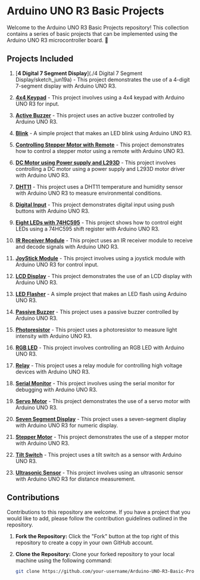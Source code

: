 # Arduino UNO R3 Basic Projects

Welcome to the Arduino UNO R3 Basic Projects repository! This collection contains a series of basic projects that can be implemented using the Arduino UNO R3 microcontroller board. 🚀

## Projects Included

1. [**4 Digital 7 Segment Display**](./4 Digital 7 Segment Display/sketch_jun19a) - This project demonstrates the use of a 4-digit 7-segment display with Arduino UNO R3.

2. [**4x4 Keypad**](./02.temperature_humidity_on_lcd) - This project involves using a 4x4 keypad with Arduino UNO R3 for input.

3. [**Active Buzzer**](./Active_Buzzer/sketch_jun05c) - This project uses an active buzzer controlled by Arduino UNO R3.

4. [**Blink**](./Blink/sketch_jun04b) - A simple project that makes an LED blink using Arduino UNO R3.

5. [**Controlling Stepper Motor with Remote**](./Controlling_Stepper_Motor_with_Remote/sketch_jun06a) - This project demonstrates how to control a stepper motor using a remote with Arduino UNO R3.

6. [**DC Motor using Power supply and L293D**](./DC_Motor_using_Power_supply_and_L293D/sketch_jun06a) - This project involves controlling a DC motor using a power supply and L293D motor driver with Arduino UNO R3.

7. [**DHT11**](./DHT11/sketch_jun06a) - This project uses a DHT11 temperature and humidity sensor with Arduino UNO R3 to measure environmental conditions.

8. [**Digital Input**](./Digital_Input/sketch_jun05b) - This project demonstrates digital input using push buttons with Arduino UNO R3.

9. [**Eight LEDs with 74HC595**](./Eight_LEDs_with_74HC595/sketch_jun05a) - This project shows how to control eight LEDs using a 74HC595 shift register with Arduino UNO R3.

10. [**IR Receiver Module**](./IR_Receiver_Module/sketch_jun04a) - This project uses an IR receiver module to receive and decode signals with Arduino UNO R3.

11. [**JoyStick Module**](./JoyStick_Module/sketch_jun04a) - This project involves using a joystick module with Arduino UNO R3 for control input.

12. [**LCD Display**](./LCD_Display/sketch_jun04a) - This project demonstrates the use of an LCD display with Arduino UNO R3.

13. [**LED Flasher**](./LED_Flasher/sketch_jun04a) - A simple project that makes an LED flash using Arduino UNO R3.

14. [**Passive Buzzer**](./Passive_Buzzer/sketch_jun04a) - This project uses a passive buzzer controlled by Arduino UNO R3.

15. [**Photoresistor**](./Photoresistor/sketch_jun04a) - This project uses a photoresistor to measure light intensity with Arduino UNO R3.

16. [**RGB LED**](./RGB_LED/sketch_jun04a) - This project involves controlling an RGB LED with Arduino UNO R3.

17. [**Relay**](./Relay/sketch_jun04a) - This project uses a relay module for controlling high voltage devices with Arduino UNO R3.

18. [**Serial Monitor**](./Serial_Monitor/sketch_jun04a) - This project involves using the serial monitor for debugging with Arduino UNO R3.

19. [**Servo Motor**](./Servo_Motor/sketch_jun04a) - This project demonstrates the use of a servo motor with Arduino UNO R3.

20. [**Seven Segment Display**](./Seven_Segment_Display/sketch_jun04a) - This project uses a seven-segment display with Arduino UNO R3 for numeric display.

21. [**Stepper Motor**](./Stepper_Motor/sketch_jun04a) - This project demonstrates the use of a stepper motor with Arduino UNO R3.

22. [**Tilt Switch**](./Tilt_Switch/sketch_jun04a) - This project uses a tilt switch as a sensor with Arduino UNO R3.

23. [**Ultrasonic Sensor**](./Ultrasonic_Sensor/sketch_jun04a) - This project involves using an ultrasonic sensor with Arduino UNO R3 for distance measurement.

## Contributions

Contributions to this repository are welcome. If you have a project that you would like to add, please follow the contribution guidelines outlined in the repository.

1. **Fork the Repository:** Click the "Fork" button at the top right of this repository to create a copy in your own GitHub account.

2. **Clone the Repository:** Clone your forked repository to your local machine using the following command:
   ```bash
   git clone https://github.com/your-username/Arduino-UNO-R3-Basic-Projects.git
